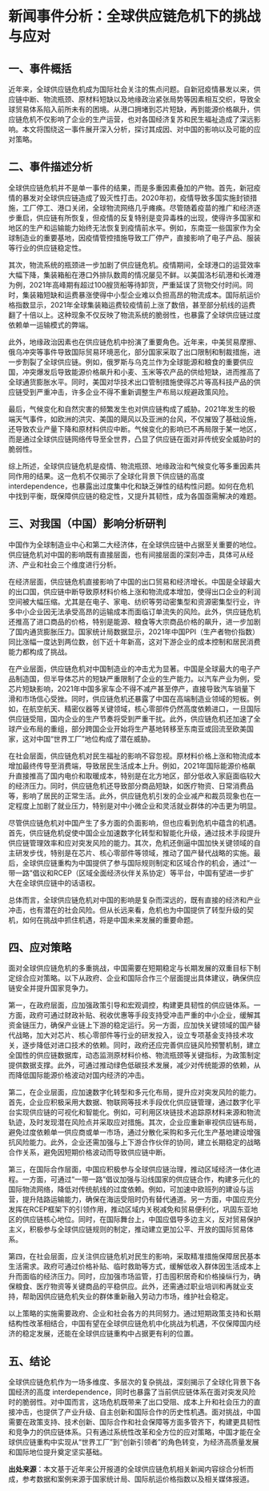 # 新闻事件分析：全球供应链危机下的挑战与应对

## 一、事件概括

   近年来，全球供应链危机成为国际社会关注的焦点问题。自新冠疫情暴发以来，供应链中断、物流瓶颈、原材料短缺以及地缘政治紧张局势等因素相互交织，导致全球贸易体系陷入前所未有的困境。从港口拥堵到芯片短缺，再到能源价格飙升，供应链危机不仅影响了企业的生产运营，也对各国经济复苏和民生福祉造成了深远影响。本文将围绕这一事件展开深入分析，探讨其成因、对中国的影响以及可能的应对策略。

## 二、事件描述分析

   全球供应链危机并不是单一事件的结果，而是多重因素叠加的产物。首先，新冠疫情的暴发对全球供应链造成了毁灭性打击。2020年初，疫情导致多国实施封锁措施，工厂停工、港口关闭，全球物流网络几乎瘫痪。尽管随着疫苗的推广和经济逐步重启，供应链有所恢复，但疫情的反复特别是变异毒株的出现，使得许多国家和地区的生产和运输能力始终无法恢复到疫情前水平。例如，东南亚一些国家作为全球制造业的重要基地，因疫情管控措施导致工厂停产，直接影响了电子产品、服装等行业的供应链稳定性。

   其次，物流系统的瓶颈进一步加剧了供应链危机。疫情期间，全球港口的运营效率大幅下降，集装箱船在港口外排队数周的情况屡见不鲜。以美国洛杉矶港和长滩港为例，2021年高峰期有超过100艘货船等待卸货，严重延误了货物交付时间。同时，集装箱短缺和运费暴涨使得中小型企业难以负担高昂的物流成本。国际航运价格指数显示，2021年全球集装箱运费较疫情前上涨了数倍，甚至部分航线的运费翻了十倍以上。这种现象不仅反映了物流系统的脆弱性，也暴露了全球供应链过度依赖单一运输模式的弊端。

   此外，地缘政治因素也在供应链危机中扮演了重要角色。近年来，中美贸易摩擦、俄乌冲突等事件导致国际贸易环境恶化，部分国家采取了出口限制和制裁措施，进一步割裂了全球供应链。例如，俄罗斯与乌克兰作为全球能源和粮食的重要供应国，冲突爆发后导致能源价格飙升和小麦、玉米等农产品的供给短缺，进而推高了全球通货膨胀水平。同时，美国对华技术出口管制措施使得芯片等高科技产品的供应链受到严重冲击，许多企业不得不重新调整生产布局以规避政策风险。

   最后，气候变化和自然灾害的频繁发生也对供应链构成了威胁。2021年发生的极端天气事件，如欧洲的洪灾、美国的飓风以及亚洲的台风，不仅摧毁了基础设施，还导致农业产量下降和原材料供应中断。气候变化的影响已不再局限于某一地区，而是通过全球供应链网络传导至全世界，凸显了供应链在面对非传统安全威胁时的脆弱性。

   综上所述，全球供应链危机是疫情、物流瓶颈、地缘政治和气候变化等多重因素共同作用的结果。这一危机不仅揭示了全球化背景下供应链的高度 interdependence，也暴露出过度集中化和缺乏弹性的结构性问题。如何在危机中找到平衡，既保障供应链的稳定性，又提升其韧性，成为各国亟需解决的难题。

## 三、对我国（中国）影响分析研判

   中国作为全球制造业中心和第二大经济体，在全球供应链中占据至关重要的地位。供应链危机对中国的影响既有直接层面，也有间接层面的深刻冲击，具体可从经济、产业和社会三个维度进行分析。

   在经济层面，供应链危机直接影响了中国的出口贸易和经济增长。中国是全球最大的出口国，供应链中断导致原材料价格上涨和物流成本增加，使得出口企业的利润空间被大幅压缩。尤其是在电子、家电、纺织等劳动密集型和资源密集型行业，许多中小企业因无法承受高昂的运输成本而面临订单流失的风险。此外，供应链危机还推高了进口商品的价格，特别是能源、粮食等大宗商品价格的飙升，进一步加剧了国内通货膨胀压力。国家统计局数据显示，2021年中国PPI（生产者物价指数）同比涨幅一度达到两位数，创下近十年新高，这对下游企业的成本控制和居民消费能力都构成了挑战。

   在产业层面，供应链危机对中国制造业的冲击尤为显著。中国是全球最大的电子产品制造国，但半导体芯片的短缺严重限制了企业的生产能力。以汽车产业为例，受芯片短缺影响，2021年中国多家车企不得不减产甚至停产，直接导致汽车销量下滑和市场信心受挫。同时，供应链危机还暴露了中国在高端制造业领域的短板。例如，在航空航天、精密仪器等关键领域，核心零部件仍然高度依赖进口，一旦国际供应链受阻，国内企业的生产节奏将受到严重干扰。此外，供应链危机还加速了全球产业布局的重组，部分跨国企业开始将生产基地转移至东南亚或回流至欧美国家，这对中国“世界工厂”地位构成了潜在威胁。

   在社会层面，供应链危机对民生福祉的影响不容忽视。原材料价格上涨和物流成本增加最终传导至消费端，导致居民生活成本上升。例如，2021年国际能源价格飙升直接推高了国内电价和取暖成本，特别是在北方地区，部分低收入家庭面临较大的经济压力。同时，供应链危机还导致部分商品短缺，如医疗物资、日常消费品等，影响了居民的正常生活。此外，供应链危机引发的企业减产和裁员现象也在一定程度上加剧了就业压力，特别是对中小微企业和灵活就业群体的冲击更为明显。

   尽管供应链危机对中国产生了多方面的负面影响，但也应看到危机中蕴含的机遇。首先，供应链危机促使中国企业加速数字化转型和智能化升级，通过技术手段提升供应链管理效率和应对突发风险的能力。其次，危机还倒逼中国加快关键领域的自主研发步伐，特别是在芯片、核心零部件等领域，推动了国产替代战略的实施。最后，全球供应链重构为中国提供了参与国际规则制定和区域合作的机会，通过“一带一路”倡议和RCEP（区域全面经济伙伴关系协定）等平台，中国有望进一步扩大在全球供应链中的话语权。

   总体而言，全球供应链危机对中国的影响是复杂而深远的，既有直接的经济和产业冲击，也有潜在的社会风险。但从长远来看，危机也为中国提供了转型升级的契机，如何在挑战中抓住机遇，将是中国未来发展的重要命题。

## 四、应对策略

   面对全球供应链危机的多重挑战，中国需要在短期稳定与长期发展的双重目标下制定综合应对策略。以下从政府、企业和国际合作三个层面提出具体建议，确保供应链安全并提升国家竞争力。

   第一，在政府层面，应加强政策引导和宏观调控，构建更具韧性的供应链体系。一方面，政府可通过财政补贴、税收优惠等手段支持受冲击严重的中小企业，缓解其资金链压力，确保产业链上下游的稳定运行。另一方面，应加快关键领域的国产替代战略，加大对芯片、核心零部件等行业的研发投入，设立专项基金支持技术攻关，逐步降低对进口技术的依赖。同时，政府还应完善供应链风险预警机制，建立全国性的供应链数据库，动态监测原材料价格、物流瓶颈等关键指标，为政策制定提供数据支撑。此外，可通过推动绿色低碳技术发展，减少对传统能源的依赖，从而降低国际能源价格波动对国内经济的冲击。

   第二，在企业层面，应加速数字化转型和多元化布局，提升应对突发风险的能力。首先，企业应积极采用大数据、物联网等技术手段优化供应链管理，通过数字化平台实现供应链的可视化和智能化。例如，可利用区块链技术追踪原材料来源和物流轨迹，及时发现潜在风险点并采取应对措施。其次，企业应重新审视供应链布局，避免过度依赖单一供应商或单一市场，通过分散化采购和多元化生产基地建设增强抗风险能力。此外，企业还需加强与上下游合作伙伴的协同，建立长期稳定的战略合作关系，避免因短期价格波动而导致供应链中断。

   第三，在国际合作层面，中国应积极参与全球供应链治理，推动区域经济一体化进程。一方面，可通过“一带一路”倡议加强与沿线国家的供应链合作，构建多元化的国际物流网络，降低对传统航线的过度依赖。例如，可加速中欧班列的建设与运营，提升陆路运输能力，确保在海运受阻时仍有替代通道。另一方面，中国应充分发挥在RCEP框架下的引领作用，推动区域内关税减免和贸易便利化，巩固东亚地区的供应链核心地位。同时，在国际舞台上，中国应倡导多边主义，反对贸易保护主义，积极参与全球供应链规则的制定，推动建立更加公平、开放的国际贸易体系。

   第四，在社会层面，应关注供应链危机对民生的影响，采取精准措施保障居民基本生活需求。政府可通过价格补贴、临时救助等方式，缓解低收入群体因生活成本上升而面临的经济压力。同时，应加强市场监管，打击囤积居奇和价格操纵行为，确保粮食、医疗物资等关键商品的平稳供应。此外，还需通过职业培训和再就业支持，帮助因供应链危机失业的群体重新融入劳动力市场，维护社会稳定。

   以上策略的实施需要政府、企业和社会各方的共同努力。通过短期政策支持和长期结构性改革相结合，中国有望在全球供应链危机中化挑战为机遇，不仅保障国内经济的稳定发展，还能在全球供应链重构中占据更有利的位置。

## 五、结论

   全球供应链危机作为一场多维度、多层次的复杂挑战，深刻揭示了全球化背景下各国经济的高度 interdependence，同时也暴露了当前供应链体系在面对突发风险时的脆弱性。对中国而言，这场危机既带来了出口受阻、成本上升和社会压力的直接冲击，也提供了产业升级、自主创新和国际合作的历史性机遇。面对挑战，中国需要在政策支持、技术创新、国际合作和社会保障等方面多管齐下，构建更具韧性和竞争力的供应链体系。只有通过系统性改革和全方位的应对策略，中国才能在全球供应链重构中实现从“世界工厂”到“创新引领者”的角色转变，为经济高质量发展和国际地位提升奠定坚实基础。

**出处来源**：本文基于近年来公开报道的全球供应链危机相关新闻内容综合分析而成，参考数据和案例来源于国家统计局、国际航运价格指数以及相关媒体报道。